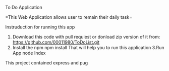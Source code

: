 To Do Application

=This Web Application allows user to remain their daily task=

Instruduction for running this app 
1. Download this code with pull requiest or donload zip version of it from: https://github.com/00011980/ToDoList.git
2. Install the npm 
  npm install 
That will help you to run this application
3.Run App 
node Index

This project contained express and pug
